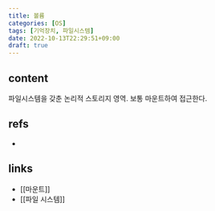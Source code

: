 ```yaml
---
title: 볼륨
categories: [OS]
tags: [기억장치, 파일시스템]
date: 2022-10-13T22:29:51+09:00
draft: true
---
```


## content
파일시스템을 갖춘 논리적 스토리지 영역. 보통 마운트하여 접근한다.


## refs
- 


## links
- [[마운트]]
- [[파일 시스템]]
